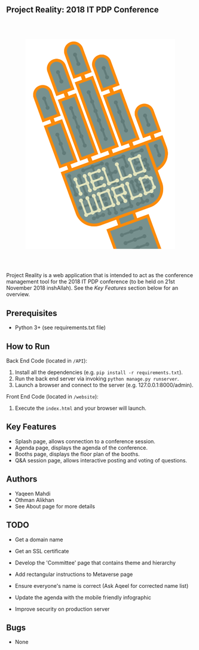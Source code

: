 Project Reality: 2018 IT PDP Conference
---------------------------------------

<br><br>
<p align="center">
  <img align="middle" width=400 src="assets/logo_main.png">
</p>
<br><br>

Project Reality is a web application that is intended to act as the 
conference management tool for the 2018 IT PDP conference (to be held on 21st
 November 2018 inshAllah). See the *Key Features* section below for an overview.


Prerequisites
-------------
- Python 3+ (see requirements.txt file)


How to Run
----------
Back End Code (located in `/API`):
1. Install all the dependencies (e.g. `pip install -r requirements.txt`).
2. Run the back end server via invoking `python manage.py runserver`.
3. Launch a browser and connect to the server (e.g. 127.0.0.1:8000/admin).

Front End Code (located in `/website`):
1. Execute the `index.html` and your browser will launch.


Key Features
------------
- Splash page, allows connection to a conference session.
- Agenda page, displays the agenda of the conference.
- Booths page, displays the floor plan of the booths.
- Q&A session page, allows interactive posting and voting of questions. 


Authors
-------
- Yaqeen Mahdi
- Othman Alikhan
- See About page for more details


TODO
----
- Get a domain name
- Get an SSL certificate
- Develop the 'Committee' page that contains theme and hierarchy
- Add rectangular instructions to Metaverse page

- Ensure everyone's name is correct (Ask Aqeel for corrected name list)
- Update the agenda with the mobile friendly infographic
- Improve security on production server


Bugs
----
- None
